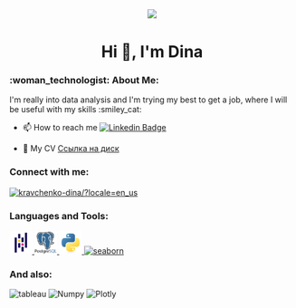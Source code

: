 <div id="header" align="center">
  <img src="https://media.giphy.com/media/hpXdHPfFI5wTABdDx9/giphy.gif" width="100"/>
</div>

<h1 align="center">Hi 👋, I'm Dina</h1>
<h3 align="left"> :woman_technologist: About Me:</h3>
I'm really into data analysis and I'm trying my best to get a job, where I will be useful with my skills :smiley_cat:

- 📫 How to reach me [![Linkedin Badge](https://img.shields.io/badge/Gmail-D14836?style=for-the-badge&logo=gmail&logoColor=white)](dinakravchenko05@gmail.com)

- 📄 My CV [Ссылка на диск](https://disk.yandex.ru/client/disk/cv)

<h3 align="left">Connect with me:</h3>
<p align="left">
<a href="https://linkedin.com/in/kravchenko-dina/?locale=en_us" target="blank"><img align="center" src="https://raw.githubusercontent.com/rahuldkjain/github-profile-readme-generator/master/src/images/icons/Social/linked-in-alt.svg" alt="kravchenko-dina/?locale=en_us" height="30" width="40" /></a>
</p>

<h3 align="left">Languages and Tools:</h3>
<p align="left"> <a href="https://pandas.pydata.org/" target="_blank" rel="noreferrer"> <img src="https://raw.githubusercontent.com/devicons/devicon/2ae2a900d2f041da66e950e4d48052658d850630/icons/pandas/pandas-original.svg" alt="pandas" width="40" height="40"/> </a> <a href="https://www.postgresql.org" target="_blank" rel="noreferrer"> <img src="https://raw.githubusercontent.com/devicons/devicon/master/icons/postgresql/postgresql-original-wordmark.svg" alt="postgresql" width="40" height="40"/> </a> <a href="https://www.python.org" target="_blank" rel="noreferrer"> <img src="https://raw.githubusercontent.com/devicons/devicon/master/icons/python/python-original.svg" alt="python" width="40" height="40"/> </a> <a href="https://seaborn.pydata.org/" target="_blank" rel="noreferrer"> <img src="https://seaborn.pydata.org/_images/logo-mark-lightbg.svg" alt="seaborn" width="40" height="40"/> </a> </p>
<h3 align="left">And also:</h3>
 <p align="left">  <img src="https://img.shields.io/badge/Tableau-E97627?style=for-the-badge&logo=Tableau&logoColor=white" alt="tableau" width="40" height="40"/> <img src="https://img.shields.io/badge/Numpy-777BB4?style=for-the-badge&logo=numpy&logoColor=white" alt="Numpy" width="40" height="40"/> <img src="https://img.shields.io/badge/Plotly-239120?style=for-the-badge&logo=plotly&logoColor=white" alt="Plotly" width="40" height="40"/>
</p>

